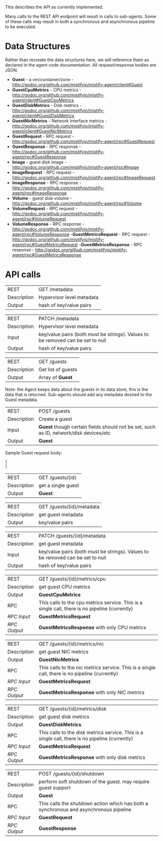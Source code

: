 This describes the API as currently implemented.

Many calls to the REST API endpoint will result in calls to sub-agents.  Some of these calls may result in both a synchronous and asynchronous pipeline to be executed.

# Data Structures #
Rather than recreate the data structures here, we will reference them as declared in the agent code documentation.  All request/response bodies are JSON.

- **Guest** - a vm/container/zone - http://godoc.org/github.com/mistifyio/mistify-agent/client#Guest
- **GuestCpuMetrics** - CPU metrics - http://godoc.org/github.com/mistifyio/mistify-agent/client#GuestCpuMetrics
- **GuestDiskMetrics** -  Disk metrics - http://godoc.org/github.com/mistifyio/mistify-agent/client#GuestDiskMetrics
- **GuestNicMetrics** - Network Interface metrics - http://godoc.org/github.com/mistifyio/mistify-agent/client#GuestNicMetrics
- **GuestRequest** - RPC request - http://godoc.org/github.com/mistifyio/mistify-agent/rpc#GuestRequest
- **GuestResponse** - RPC response - http://godoc.org/github.com/mistifyio/mistify-agent/rpc#GuestResponse
- **Image** - guest disk image - http://godoc.org/github.com/mistifyio/mistify-agent/rpc#Image
- **ImageRequest** - RPC request - http://godoc.org/github.com/mistifyio/mistify-agent/rpc#ImageRequest
- **ImageResponse** - RPC response - http://godoc.org/github.com/mistifyio/mistify-agent/rpc#ImageResponse
- **Volume** - guest disk volume - http://godoc.org/github.com/mistifyio/mistify-agent/rpc#Volume
- **VolumeRequest** - RPC request - http://godoc.org/github.com/mistifyio/mistify-agent/rpc#VolumeRequest
- **VolumeResponse** - RPC response - http://godoc.org/github.com/mistifyio/mistify-agent/rpc#VolumeResponse
-**GuestMetricsRequest** - RPC request - http://godoc.org/github.com/mistifyio/mistify-agent/rpc#GuestMetricsRequest
-**GuestMetricsResponse** - RPC response - http://godoc.org/github.com/mistifyio/mistify-agent/rpc#GuestMetricsResponse

# API calls #

|||
|---|---|
|REST | GET /metadata|
|Description | Hypervisor level metadata|
|Output|hash of key/value pairs|


|||
|---|---|
|REST | PATCH /metadata|
|Description | Hypervisor level metadata|
|Input|key/value pairs (both must be strings). Values to be removed can be set to null|
|Output|hash of key/value pairs|


|||
|---|---|
|REST | GET /guests|
|Description | Get list of guests|
|Output|Array of **Guest**|

Note: the Agent keeps data about the guests in its data store, this is the data that is returned. Sub-agents should add any metadata desired to the Guest metadata.

|||
|---|---|
|REST | POST /guests|
|Description | Create a guest|
|Input|**Guest** though certain fields should not be set, such as ID, network/disk devices/etc|
|Output|**Guest**|

Sample Guest request body:
```json
{
}
```

|||
|---|---|
|REST | GET /guests/{id}|
|Description | get a single guest|
|Output|**Guest**|

|||
|---|---|
|REST | GET /guests/{id}/metadata|
|Description | get  guest metadata|
|Output|key/value pairs|

|||
|---|---|
|REST | PATCH /guests/{id}/metadata|
|Description | get  guest metadata|
|Input|key/value pairs (both must be strings). Values to be removed can be set to null|
|Output|hash of key/value pairs|

|||
|---|---|
|REST | GET /guests/{id}/metrics/cpu|
|Description | get guest CPU metrics|
|Output|**GuestCpuMetrics**|
|RPC|This calls to the cpu metrics service. This is a single call, there is no pipeline (currently)|
|_RPC Input_|**GuestMetricsRequest**|
|_RPC Output_|**GuestMetricsResponse** with only CPU metrics|


|||
|---|---|
|REST | GET /guests/{id}/metrics/nic|
|Description | get guest NIC metrics|
|Output|**GuestNicMetrics**|
|RPC|This calls to the nic metrics service. This is a single call, there is no pipeline (currently)|
|_RPC Input_|**GuestMetricsRequest**|
|_RPC Output_|**GuestMetricsResponse** with only NIC metrics|

|||
|---|---|
|REST | GET /guests/{id}/metrics/disk|
|Description | get guest disk metrics|
|Output|**GuestDiskMetrics**|
|RPC|This calls to the disk metrics service. This is a single call, there is no pipeline (currently)|
|_RPC Input_|**GuestMetricsRequest**|
|_RPC Output_|**GuestMetricsResponse** with only disk metrics|

|||
|---|---|
|REST | POST /guests/{id}/shutdown|
|Description | perform soft shutdown of the guest. may require guest support|
|Output|**Guest**|
|RPC|This calls the _shutdown_ action which has both a synchronous and asynchronous pipeline|
|_RPC Input_|**GuestRequest**|
|_RPC Output_|**GuestResponse**|
